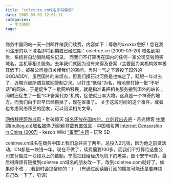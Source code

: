```yaml
---
title: "coletree.cn域名即将停用"
date: 2009-03-03 12:01:11
categories:
  - 生活随想
tags:
---
```


商务中国网站一天一封邮件催我们续费，内容如下：尊敬的xxxxxx您好！您在我司注册的以下域名即将到期或已经过期：coletree.cn (2009-03-20) 域名到期后，系统将自动删除域名记录。 而我们不打算再在国内的任何一家公司交钱购买域名，主机等相关服务。去年我们就因为没有来得及备案（主要因为某机构效率极其低下），被某公司擅自关闭我们的空间，当时一气之下转投了国外的GODADDY，虽然国外的麻烦点，但我们摸石过河倒是也搞定了。眨眼一年过去了，近期兴起所谓互联网管制之风，以打击“低俗”为名，暗地里打掉一批“不听话”的网站。于是促生了一批网络移民，就是指准备把相关服务搬到国外的站长；同时还促生了一批“ICP备案代办”机构，促使就业率大增，这真是一个神奇的地方。而我们由于赶早已经搬掉了，现在省事了。 关于这段时间的这个事件，或者也考虑网络移民的朋友，可以阅读相关文章。

[网络移民蔚然成风](http://dupola.com/post/286) \- 肚破惊天 [域名还放在国内的，立刻转出去吧](http://www.williamlong.info/archives/1710.html) \- 月光博客 [牛博网(bullog.cn)域名被停 万网称登载有害信息](http://www.chinadomain.com.cn/dis_article35016.html) \- 中国域名网 [Internet Censorship in China (2007)](http://wiki.keso.cn/Home/internet-censorship-in-china-2007) ‎\- keso’s Wiki [“备案”主题](http://it.ju690.com/meme/topic/%E5%A4%87%E6%A1%88) \- 玩聚 SD

coletree.cn域名在商务中国上我们总共买了两年，总投入2元钱，因为他之前做活动，CN都是一块钱一年。现在不做了，续费需要100多，而我们不打算给这些公司支付超过一块钱以上的数额。宁愿把钱给经济危机下的老美，图个安宁可靠。最后得麻烦有链接到coletree.cn域名的朋友改一下，改到coletree.com就好了。如果你不改……我到时会提醒你的：） （有通过阅读器订阅的朋友可能还是要麻烦自己改一下了，见谅）